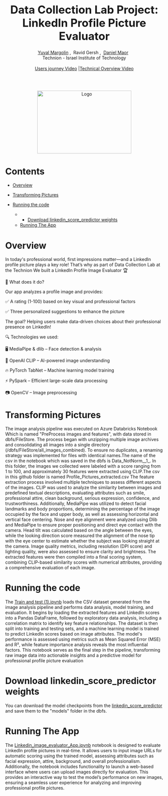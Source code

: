 
<h1 align='center' style="text-align:center; font-weight:bold; font-size:2.5em"> Data Collection Lab Project: LinkedIn  Profile Picture Evaluator
 </h1>

<p align='center' style="text-align:center;font-size:1em;">
    <a href="https://github.com/yuvalmar16">Yuval Margolin</a>&nbsp;,&nbsp;
    <a>Ravid Gersh</a>&nbsp;,&nbsp;
    <a href="https://github.com/danielmaor08">Daniel Maor</a>&nbsp;&nbsp;
    <br/> 
    Technion - Israel Institute of Technology
<br/> 
<br>
    <a href="https://youtu.be/Wn_zD-uUX1E">Users journey Video</a> |<a href="https://www.youtube.com/watch?v=Trc2p41LRhM">Technical Overview Video</a>
    

</p>


<br>
<br>

<p align="center">
  <img src="https://finlink.co.uk/wp-content/uploads/2023/11/LinkedIn-page.jpg" alt="Logo" width="300" height="200">



# Contents
- [Overview](#Overview)
- [Transforming Pictures](#Transforming-Pictures)

- [Running the code](#Running-the-code)
    - - [Download linkedin_score_predictor weights](#Download-linkedin_score_predictor-weights)
    - [Running The App](#Runing-the-Image-evaluator-App)

  
# Overview

In today's professional world, first impressions matter—and a LinkedIn profile picture plays a key role! That’s why as part of Data Collection Lab at the Technion We built a LinkedIn Profile Image Evaluator 🏆

🔹 What does it do?

Our app analyzes a profile image and provides:

✅ A rating (1-100) based on key visual and professional factors

✅ Three personalized suggestions to enhance the picture

The goal? Helping users make data-driven choices about their professional presence on LinkedIn!


🔍 Technologies we used:

🖥️ MediaPipe & dlib – Face detection & analysis

🤖 OpenAI CLIP – AI-powered image understanding

🔥 PyTorch TabNet – Machine learning model training

⚡ PySpark – Efficient large-scale data processing

📷 OpenCV – Image preprocessing




# Transforming Pictures

The image analysis pipeline was executed on Azure Databricks Notebook Which is named "PreProcess images and features", with data stored in dbfs/FileStore. The process began with unzipping multiple image archives and consolidating all images into a single directory (/dbfs/FileStore/all_images_combined). To ensure no duplicates, a renaming strategy was implemented for files with identical names.The name of the csv in the notebook which was saved in the dbfs is Data_NotNorm__1_.
In this folder, the images we collected were labeled with a score ranging from 1 to 100, and approximately 30 features were extracted using CLIP.The csv in this github folder is named Profile_Pictures_extracted.csv
 The feature extraction process involved multiple techniques to assess different aspects of the images. CLIP was used to analyze the similarity between images and predefined textual descriptions, evaluating attributes such as smile, professional attire, clean background, serious expression, confidence, and trustworthiness. Additionally, MediaPipe was utilized to detect facial landmarks and body proportions, determining the percentage of the image occupied by the face and upper body, as well as assessing horizontal and vertical face centering. Nose and eye alignment were analyzed using Dlib and MediaPipe to ensure proper positioning and direct eye contact with the camera. Head tilt was calculated based on the angle between the eyes, while the looking direction score measured the alignment of the nose tip with the eye center to estimate whether the subject was looking straight at the camera. Image quality metrics, including resolution (DPI score) and lighting quality, were also assessed to ensure clarity and brightness. The extracted features were then compiled into a final scoring system, combining CLIP-based similarity scores with numerical attributes, providing a comprehensive evaluation of each image.





# Running the code

The [Train and test (1).ipynb](https://github.com/yuvalmar16/Data-Collection-Lab/blob/main/Train%20and%20test%20(1).ipynb) loads the CSV dataset generated from the image analysis pipeline and performs data analysis, model training, and evaluation. It begins by loading the extracted features and LinkedIn scores into a Pandas DataFrame, followed by exploratory data analysis, including a correlation matrix to identify key feature relationships. The dataset is then split into training and testing sets, and a machine learning model is trained to predict LinkedIn scores based on image attributes. The model's performance is assessed using metrics such as Mean Squared Error (MSE) and R², while feature importance analysis reveals the most influential factors. This notebook serves as the final step in the pipeline, transforming raw image data into actionable insights and a predictive model for professional profile picture evaluation



# Download linkedin_score_predictor weights

You can download the model checkpoints from the [linkedin_score_predictor](https://github.com/yuvalmar16/Data-Collection-Lab/blob/main/linkedin_score_predictor.pth) and save them to the "models" folder in the dbfs.


# Running The App

The [Linkedin_image_evaluator_App.ipynb](#https://github.com/yuvalmar16/Data-Collection-Lab/blob/main/Linkedin_image_evaluator_App.ipynb) notebook is designed to evaluate LinkedIn profile pictures in real-time. It allows users to input image URLs for automatic scoring using the trained model, assessing attributes such as facial expression, attire, background, and overall professionalism. Additionally, the notebook includes functionality to launch a web-based interface where users can upload images directly for evaluation. This provides an interactive way to test the model’s performance on new images, ensuring a seamless user experience for analyzing and improving professional profile pictures.




